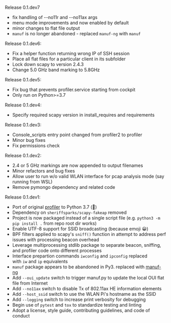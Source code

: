 Release 0.1.dev7

- fix handling of --no11r and --no11ax args 
- menu mode improvements and now enabled by default
- minor changes to flat file output
- `manuf` is no longer abandoned - replaced `manuf-ng` with `manuf`

Release 0.1.dev6:

- Fix a helper function returning wrong IP of SSH session
- Place all flat files for a particular client in its subfolder
- Lock down scapy to version 2.4.3
- Change 5.0 GHz band marking to 5.8GHz

Release 0.1.dev5:

- Fix bug that prevents profiler.service starting from cockpit
- Only run on Python>=3.7 

Release 0.1.dev4:

- Specify required scapy version in install_requires and requirements

Release 0.1.dev3:

- Console_scripts entry point changed from profiler2 to profiler
- Minor bug fixes
- Fix permissions check

Release 0.1.dev2:

- 2.4 or 5 GHz markings are now appended to output filenames
- Minor refactors and bug fixes
- Allow user to run w/o valid WLAN interface for pcap analysis mode (say running from WSL)
- Remove pymongo dependency and related code

Release 0.1.dev1:

- Port of original [profiler](https://github.com/WLAN-Pi/profiler) to Python 3.7 (:snake:)
- Dependency on `sheriffsparks/scapy-fakeap` removed
- Project is now packaged instead of a single script file (e.g. `python3 -m pip install .` from repo root dir works)
- Enable UTF-8 support for SSID broadcasting (because emoji :grinning:)
- BPF filters applied to scapy's `sniff()` function in attempt to address perf issues with processing beacon overhead
- Leverage multiprocessing stdlib package to separate beacon, sniffing, and profiler code onto different processes
- Interface prepartion commands `iwconfig` and `ipconfig` replaced with `iw` and `ip` equivalents
- `manuf` package appears to be abandoned in Py3. replaced with [manuf-ng](https://github.com/daniel-leicht/manuf-ng)
- Add `--oui_update` switch to trigger manuf.py to update the local OUI flat file from Internet
- Add `--no11ax` switch to disable Tx of 802.11ax HE information elements
- Add `--host_ssid` switch to use the WLAN Pi's hostname as the SSID
- Add `--logging` switch to increase print verbosity for debugging
- Begin use of `pytest` and `tox` to standardize testing and linting
- Adopt a license, style guide, contributing guidelines, and code of conduct

